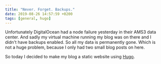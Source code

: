 ```yaml
---
title: "Never. Forget. Backups."
date: 2019-08-26 14:57:59 +0200
tags: [general, hugo]
---
```


Unfortunately DigitalOcean had a node failure yesterday in their AMS3 data center. And sadly my virtual machine running my blog was on there and I didn't have backups enabled. So all my data is permanently gone. Which is not a huge problem, because I only had two small blog posts on here.

So today I decided to make my blog a static website using [Hugo](https://gohugo.io).



